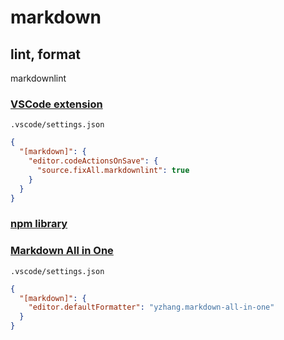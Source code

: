 # markdown

## lint, format

markdownlint

### [VSCode extension](https://marketplace.visualstudio.com/items?itemName=DavidAnson.vscode-markdownlint)

`.vscode/settings.json`

```json
{
  "[markdown]": {
    "editor.codeActionsOnSave": {
      "source.fixAll.markdownlint": true
    }
  }
}
```

### [npm library](https://www.npmjs.com/package/markdownlint)

### [Markdown All in One](https://marketplace.visualstudio.com/items?itemName=yzhang.markdown-all-in-one)

`.vscode/settings.json`

```json
{
  "[markdown]": {
    "editor.defaultFormatter": "yzhang.markdown-all-in-one"
  }
}
```
